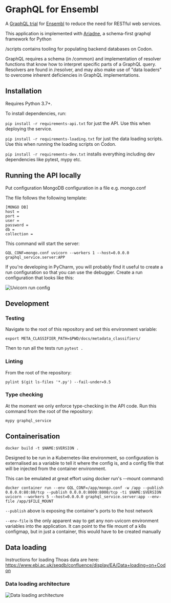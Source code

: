 # GraphQL for Ensembl

A [GraphQL trial](https://graphql.org/) for [Ensembl](https://www.ensembl.org) to reduce the need for RESTful web services.

This application is implemented with [Ariadne](https://ariadnegraphql.org/), a schema-first graphql framework for Python

/scripts contains tooling for populating backend databases on Codon.

GraphQL requires a schema (in /common) and implementation of resolver functions that know how to interpret specific parts of a GraphQL query. Resolvers are found in /resolver, and may also make use of "data loaders" to overcome inherent deficiencies in GraphQL implementations.

## Installation
Requires Python 3.7+.  

To install dependencies, run:

`pip install -r requirements-api.txt` for just the API.  Use this when deploying the service.

`pip install -r requirements-loading.txt` for just the data loading scripts.  Use this when running the loading scripts on Codon.

`pip install -r requirements-dev.txt` installs everything including dev dependencies like pytest, mypy etc.

## Running the API locally
Put configuration MongoDB configuration in a file e.g. mongo.conf

The file follows the following template:
```
[MONGO DB]
host = 
port = 
user = 
password = 
db = 
collection = 
```

This command will start the server:

```GQL_CONF=mongo.conf uvicorn --workers 1 --host=0.0.0.0 graphql_service.server:APP```


If you're developing in PyCharm, you will probably find it useful to create a run 
configuration so that you can use the debugger.  Create a run configuration that 
looks like this:

![Uvicorn run config](thoas_run_config.png)

## Development

### Testing

Navigate to the root of this repository and set this environment variable:
```
export META_CLASSIFIER_PATH=$PWD/docs/metadata_classifiers/
```
Then to run all the tests run ```pytest .```

### Linting

From the root of the repository:

`pylint $(git ls-files '*.py') --fail-under=9.5`

### Type checking

At the moment we only enforce type-checking in the API code.  Run this command from the root of the repository:

`mypy graphql_service`

## Containerisation
`docker build -t $NAME:$VERSION .`

Designed to be run in a Kubernetes-like environment, so configuration is externalised as a variable to tell it where the config is, and a config file that will be injected from the container environment.

This can be emulated at great effort using docker run's --mount command:

`docker container run --env GQL_CONF=/app/mongo.conf -w /app --publish 0.0.0.0:80:80/tcp --publish 0.0.0.0:8000:8000/tcp -ti $NAME:$VERSION uvicorn --workers 5 --host=0.0.0.0 graphql_service.server:app --env-file /app/$FILE_MOUNT`

`--publish` above is exposing the container's ports to the host network

`--env-file` is the only apparent way to get any non-uvicorn environment variables into the application. It can point to the file mount of a k8s configmap, but in just a container, this would have to be created manually

## Data loading

Instructions for loading Thoas data are here: https://www.ebi.ac.uk/seqdb/confluence/display/EA/Data+loading+on+Codon

### Data loading architecture

![Data loading architecture](loading_architecture.png)
